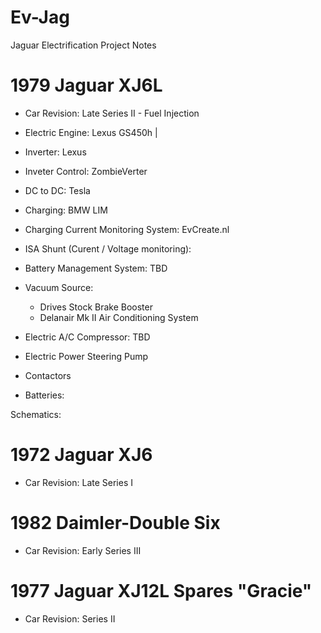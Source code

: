 # Ev-Jag
Jaguar Electrification Project Notes


# 1979 Jaguar XJ6L
- Car Revision: Late Series II - Fuel Injection
- Electric Engine: Lexus GS450h | 
- Inverter: Lexus 
- Inveter Control: ZombieVerter
- DC to DC: Tesla
- Charging: BMW LIM
- Charging Current Monitoring System: EvCreate.nl
- ISA Shunt (Curent / Voltage monitoring): 
- Battery Management System: TBD
- Vacuum Source: 
  - Drives Stock Brake Booster
  - Delanair Mk II Air Conditioning System
- Electric A/C Compressor: TBD
- Electric Power Steering Pump

- Contactors
- Batteries: 

Schematics: 



# 1972 Jaguar XJ6
- Car Revision:  Late Series I

# 1982 Daimler-Double Six
- Car Revision: Early Series III 


# 1977 Jaguar XJ12L Spares "Gracie" 
- Car Revision: Series II 
